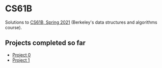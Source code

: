 # CS61B
Solutions to [CS61B, Spring 2021](https://sp21.datastructur.es/) (Berkeley's data structures and algorithms course).
## Projects completed so far
- [Project 0](https://sp21.datastructur.es/materials/proj/proj0/proj0)
- [Project 1](https://sp21.datastructur.es/materials/proj/proj1/proj1)
